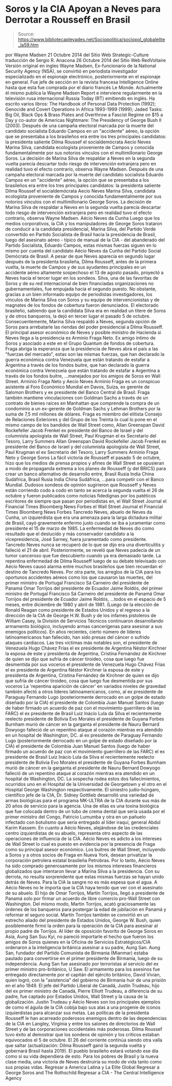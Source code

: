 # Soros y la CIA Apoyan a Neves para Derrotar a Rousseff en Brasil

> Source: https://www.bibliotecapleyades.net/Sociopolitica/sociopol_globalelite_la59.htm

por Wayne Madsen
21 Octubre 2014 del Sitio Web Strategic-Culture
traducción de Sergio R. Anacona
26 Octubre 2014
del Sitio Web RedVoltaire
Versión original en ingles
Wayne Madsen, Ex-funcionario de la National Security Agency (NSA), se convirtió en periodista investigador especializado en el espionaje electrónico, posteriormente en el espionaje en general. Fue jefe de sección en la revista francesa Intelligence Online hasta que esta fue comprada por el diario francés Le Monde.
Actualmente él mismo publica la Wayne Madsen Report e interviene regularmente en la televisión rusa internacional
Russia Today (RT) emitiendo en inglés.
Ha escrito varios libros: The Handbook of Personal Data Protection (1992); Genocide and Covert Operations in Africa 1993-1999 (1999); Jaded Tasks: Big Oil, Black Ops & Brass Plates and Overthrow a Fascist Regime on $15 a Day y co-autor de Americas Nightmare: The Presidency of George Bush II (2003).
Después de una campaña electoral marcada por la muerte del candidato socialista Eduardo Campos en un "accidente" aéreo, la opción que se presentaba a los brasileños era entre los tres principales candidatos: la presidenta saliente Dilma Roussef el socialdemócrata Aecio Neves Marina Silva, candidata ecologista proveniente de Campos y conocida fundamentalmente por sus notorios vínculos con el multimillonario George Soros. La decisión de Marina Silva de respaldar a Neves en la segunda vuelta parecía descartar todo riesgo de intervención extranjera pero en realidad tuvo el efecto contrario, observa Wayne Madsen.
Después de una campaña electoral marcada por la muerte del candidato socialista Eduardo Campos en un "accidente" aéreo, la opción que se presentaba a los brasileños era entre los tres principales candidatos:
la presidenta saliente Dilma Roussef
el socialdemócrata Aecio Neves
Marina Silva, candidata ecologista proveniente de Campos y conocida fundamentalmente por sus notorios vínculos con el multimillonario George Soros.
La decisión de Marina Silva de respaldar a Neves en la segunda vuelta parecía descartar todo riesgo de intervención extranjera pero en realidad tuvo el efecto contrario, observa Wayne Madsen.
Aécio Neves da Cunha
Luego que los medios corporativos, la CIA y los manipuladores de George Soros trataron de conducir a la candidata presidencial, Marina Silva, del Partido Verde convertido en Partido Socialista de Brasil hacia la presidencia de Brasil, luego del asesinato aéreo - típico de manual de la CIA - del abanderado del Partido Socialista, Eduardo Campos, estas mismas fuerzas siguen en lo mismo por cuenta del candidato Aécio Neves da Cunha del Partido Social Demócrata de Brasil.
A pesar de que Neves aparecía en segundo lugar después de la presidenta brasileña, Dilma Rousseff, antes de la primera vuelta, la muerte de Campos y de sus ayudantes principales en un accidente aéreo altamente sospechoso el 13 de agosto pasado, proyectó a Neves hacia el tercer lugar en los sondeos. Silva, una de las favoritas de Soros y de su red internacional de bien financiadas organizaciones no gubernamentales, fue empujada hacia el segundo puesto. No obstante, gracias a un bien informado equipo de periodistas investigadores, los vínculos de Marina Silva con Soros y su equipo de intervencionistas y de magnates de los fondos de cobertura fueron denunciados. El electorado brasileño, sabiendo que la candidata Silva era en realidad un títere de Soros y de otros banqueros, la dejó en tercer lugar el pasado 5 de octubre. Consecuentemente, Marina Silva respaldó a Neves, segunda opción de Soros para arrebatarle las riendas del poder presidencial a Dilma Rousseff. El principal asesor económico de Neves y posible ministro de Hacienda si Neves llega a la presidencia es Arminio Fraga Neto. Ex amigo íntimo de Soros y asociado a este en el Grupo Quantum de fondos de cobertura.
Fraga abriga la esperanza que la presidencia de Neves abra el país a las "fuerzas del mercado", estas son las mismas fuerzas,
que han declarado la guerra económica contra Venezuela que están tratando de estafar a Argentina a través de los fondos buitre,
que han declarado la guerra económica contra Venezuela
que están tratando de estafar a Argentina a través de los fondos buitre,
...manejados por los amigos de Soros en Wall Street.
Arminio Fraga Neto y Aecio Neves
Arminio Fraga es un conspicuo asistente al Foro Económico Mundial en Davos, Suiza, ex gerente de Salomon Brothers y ex presidente del Banco Central de Brasil.
Fraga también mantiene vinculaciones con Goldman Sachs a través de un contrato de bienes raíces en Manhattan que comprende la compra de un condominio a un ex-gerente de Goldman Sachs y Lehman Brothers por la suma de 7,5 mil millones de dólares.
Fraga es miembro del elitista Consejo de Relaciones Exteriores y del Grupo de los Treinta lo cual lo pone en el mismo campo de los bandidos de Wall Street como,
Allan Greenspan David Rockefeller Jacob Frenkel ex presidente del Banco de Israel y del columnista apologista de Wall Street, Paul Krugman el ex Secretario del Tesoro, Larry Summers
Allan Greenspan
David Rockefeller
Jacob Frenkel
ex presidente del Banco de Israel y del columnista apologista de Wall Street, Paul Krugman
el ex Secretario del Tesoro, Larry Summers
Arminio Fraga Neto y George Soros
La fácil victoria de Rousseff el pasado 5 de octubre, hizo que los medios de prensa propios y afines de Wall Street se opusieran a modo de propaganda extrema a los planes de Rousseff (y del BRICS) para crear un banco alternativo de desarrollo entre,
Brasil Rusia India China Sudáfrica,
Brasil
Rusia
India
China
Sudáfrica,
...para competir con el Banco Mundial. Dudosos sondeos de opinión sugirieron que Rousseff y Neves están corriendo codo a codo en tanto se acerca la segunda vuelta el 26 de octubre y fueron publicados como noticias fidedignas por los patéticos escritores de siempre que pasan por periodistas en,
el Wall Street Journal el Financial Times Bloomberg News Forbes
el Wall Street Journal
el Financial Times
Bloomberg News
Forbes
Tancredo Neves, abuelo de Neves da Cunha, un izquierdista que era una amenaza para la larga dictadura militar de Brasil, cayó gravemente enfermo justo cuando se iba a juramentar como presidente el 15 de marzo de 1985.
La enfermedad de Neves dio como resultado que el deslucido y más conservador candidato a la vicepresidencia, José Sarney, fuera juramentado como presidente. Tancredo Neves nunca se recuperó de lo que se dijo era una diverticulitis y falleció el 21 de abril.
Posteriormente, se reveló que Neves padecía de un tumor canceroso que fue descubierto cuando ya era demasiado tarde. La repentina enfermedad de Dilma Rousseff luego de su debate televisado con Aécio Neves causó alarma entre muchos brasileños que bien recuerdan el destino de Tancredo Neves. Por otra parte, los arreglos de la CIA para los oportunos accidentes aéreos como los que causaron las muertes,
del primer ministro de Portugal Francisco Sá Carneiro del presidente de Panamá Omar Torrijos del presidente de Ecuador Jaime Roldós,
del primer ministro de Portugal Francisco Sá Carneiro
del presidente de Panamá Omar Torrijos
del presidente de Ecuador Jaime Roldós,
...todos en el espacio de 5 meses, entre diciembre de 1980 y abril de 1981.
(Luego de la elección de Ronald Reagan como presidente de Estados Unidos y el regreso a la dirección de la CIA de George H.W. Bush y de los infames pistoleros de William Casey, la División de Servicios Técnicos continuaron desarrollando armamento biológico, incluyendo armas cancerígenas para asesinar a sus enemigos políticos). En años recientes, cierto número de líderes latinoamericanos han fallecido, han sido presas del cáncer o sufrido ataques cardíacos.
Las tres víctimas más notables son,
el presidente de Venezuela Hugo Chávez Frías el ex presidente de Argentina Néstor Kirchner la esposa de este y presidenta de Argentina, Cristina Fernández de Kirchner de quien se dijo que sufría de cáncer tiroideo, cosa que luego fue desmentida por sus voceros
el presidente de Venezuela Hugo Chávez Frías
el ex presidente de Argentina Néstor Kirchner
la esposa de este y presidenta de Argentina, Cristina Fernández de Kirchner de quien se dijo que sufría de cáncer tiroideo, cosa que luego fue desmentida por sus voceros
La 'repentina aparición de cáncer' en variados niveles de gravedad también afectó a otros líderes latinoamericanos, como,
al ex presidente de Paraguay Fernando Lugo (posteriormente derrocado en un golpe de estado diseñado por la CIA) el presidente de Colombia Juan Manuel Santos (luego de haber firmado un acuerdo de paz con el movimiento guerrillero de las FARC) el ex presidente de Brasil Luiz Inácio Lula da Silva el recientemente reelecto presidente de Bolivia Evo Morales el presidente de Guyana Forbes Burnham murió de cáncer en la garganta el presidente de Nauru Bernard Dowyogo falleció de un repentino ataque al corazón mientras era atendido en un hospital de Washington, DC.
al ex presidente de Paraguay Fernando Lugo (posteriormente derrocado en un golpe de estado diseñado por la CIA)
el presidente de Colombia Juan Manuel Santos (luego de haber firmado un acuerdo de paz con el movimiento guerrillero de las FARC)
el ex presidente de Brasil Luiz Inácio Lula da Silva
el recientemente reelecto presidente de Bolivia Evo Morales
el presidente de Guyana Forbes Burnham murió de cáncer en la garganta
el presidente de Nauru Bernard Dowyogo falleció de un repentino ataque al corazón mientras era atendido en un hospital de Washington, DC.
La sospecha rodea estos dos fallecimientos, ocurridos uno en el Hospital de la Universidad de Georgetown y el otro en el Hospital George Washington respectivamente. El siniestro judío-húngaro, científico jefe de la CIA, Dr. Sidney Gottlieb desarrolló una variedad de armas biológicas para el programa MK-ULTRA de la CIA durante sus más de 20 años de servicio para la agencia.
Una de ellas es una toxina biológica que fue colocada dentro de un tubo de crema dental que sería usada por el primer ministro del Congo, Patricio Lumumba y otra en un pañuelo infectado con botulismo que sería entregado al líder iraquí, general Abdul Karim Kassem. En cuanto a Aécio Neves, alejándose de las credenciales centro izquierdistas de su abuelo, representa otro aspecto de las operaciones de influencia de la CIA. Aécio Neves es adicto a los intereses de Wall Street lo cual es puesto en evidencia por la presencia de Fraga como su principal asesor económico.
Los buitres de Wall Street, incluyendo a Soros y a otros socios de Fraga en Nueva York, desean privatizar la corporación petrolera estatal brasileña Petrobras.
Por lo tanto, Aécio Neves ha sido comprado generosamente por los mismos intereses financieros globalizados que intentaron llevar a Marina Silva a la presidencia. Con su derrota, no resulta sorprendente que estas mismas fuerzas se hayan unido detrás de Neves. Para la CIA la sangre no es más espesa que el agua. A Aécio Neves no le importa que la CIA haya tenido que ver con el asesinato de su abuelo. El hijo de Omar Torrijos, Martín Torrijos, llegó a presidente de Panamá solo por firmar un acuerdo de libre comercio pro-Wall Street con Washington. Del mismo modo, Martín Torrijos, acató graciosamente las órdenes de los banqueros para postergar la edad de jubilación en Panamá y reformar el seguro social. Martín Torrijos también se convirtió en un estrecho aliado del presidente de Estados Unidos, George W. Bush, quien posiblemente firmó la orden para la operación de la CIA para asesinar al propio padre de Torrijos. Al líder de oposición favorito de George Soros en Asia, Aung San Suu Kyi, no pareció importarle el hecho que fueron los amigos de Soros quienes en la Oficina de Servicios Estratégicos/CIA ordenaron a la inteligencia británica asesinar a su padre, Aung San. Aung San, fundador del Partido Comunista de Birmania (Mianmar) estaba pautado para convertirse en el primer presidente de Birmania, luego de su independencia. Aung San fue asesinado por terroristas al servicio del ex primer ministro pro-británico, U Saw. El armamento para los asesinos fue entregado directamente por el capitán del ejército británico, David Vivian, quien logró, con la "asistencia" del gobierno de Birmania huir de una prisión en el año 1949. El jefe del Partido Liberal de Canadá, Justin Trudeau, hijo del ex primer ministro de Canadá, Pierre Elliott Trudeau, a diferencia de su padre, fue captado por Estados Unidos, Wall Street y la causa de la globalización.
Justin Trudeau y Aécio Neves son los principales ejemplos de como el águila de la CIA cobija bajo sus alas a una progenie de íconos izquierdistas para alcanzar sus metas. Las políticas de la presidenta Rousseff le han acarreado poderosos enemigos dentro de las dependencias de la CIA en Langley, Virginia y entre los salones de directorios de Wall Street y de las corporaciones occidentales más poderosas.
Dilma Roussef tuvo éxito al demostrar que los sondeos de opinión y los críticos estaban equivocados el 5 de octubre. El 26 del corriente continúa siendo otra valla que saltar (actualización: Dilma Rousseff ganó la segunda vuelta y gobernará Brasil hasta 2019).
El pueblo brasileño estará votando ese día como si su vida dependiera de esto.
Para los pobres de Brasil y la nueva clase media, una victoria de Neves destruiría su modo de vida tanto como sus propias vidas.
Regresar a America Latina y La Elite Global
Regresar a George Soros and The Rothschild
Regresar a CIA - The Central Intelligence Agency
